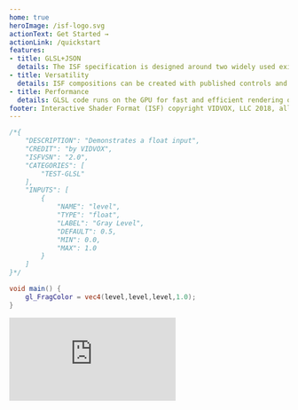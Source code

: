 ```yaml
---
home: true
heroImage: /isf-logo.svg
actionText: Get Started →
actionLink: /quickstart
features:
- title: GLSL+JSON
  details: The ISF specification is designed around two widely used existing standards, GLSL and JSON.
- title: Versatility
  details: ISF compositions can be created with published controls and run inside a variety of different host applications.
- title: Performance
  details: GLSL code runs on the GPU for fast and efficient rendering on desktop, mobile and the web.
footer: Interactive Shader Format (ISF) copyright VIDVOX, LLC 2018, all rights reserved.
---
```


<div id="example">

```glsl
/*{
	"DESCRIPTION": "Demonstrates a float input",
	"CREDIT": "by VIDVOX",
	"ISFVSN": "2.0",
	"CATEGORIES": [
		"TEST-GLSL"
	],
	"INPUTS": [
		{
			"NAME": "level",
			"TYPE": "float",
			"LABEL": "Gray Level",
			"DEFAULT": 0.5,
			"MIN": 0.0,
			"MAX": 1.0
		}
	]
}*/

void main() {
	gl_FragColor = vec4(level,level,level,1.0);
}
```

<iframe src="https://isf.video/sketches/5c3cb5101b920200131ecd1d/embed" style="border: 0"></iframe>

</div>